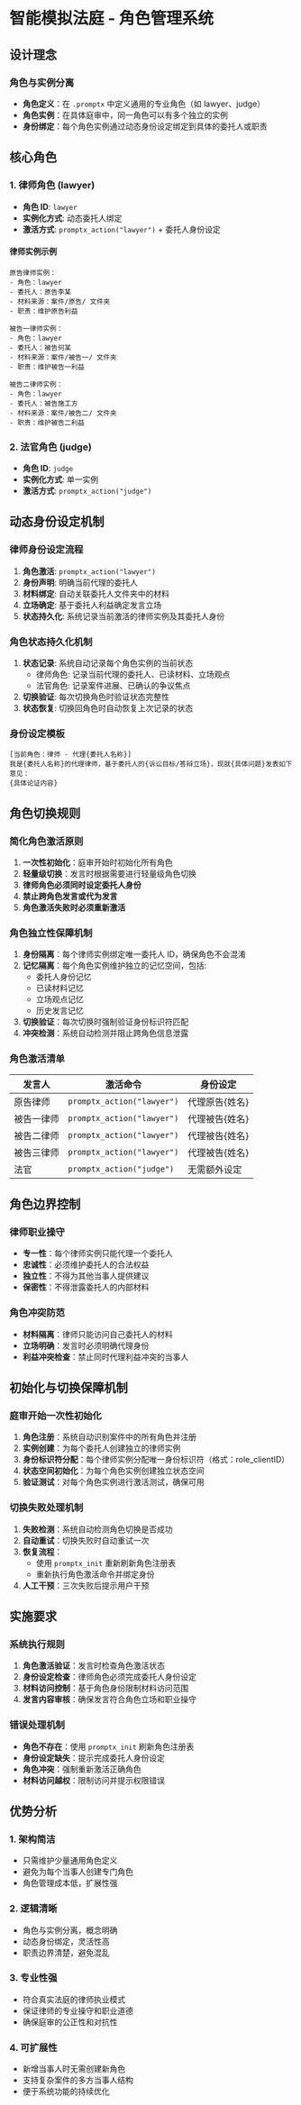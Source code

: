 # 智能模拟法庭 - 角色管理系统

## 设计理念

### 角色与实例分离

- **角色定义**：在 `.promptx` 中定义通用的专业角色（如 lawyer、judge）
- **角色实例**：在具体庭审中，同一角色可以有多个独立的实例
- **身份绑定**：每个角色实例通过动态身份设定绑定到具体的委托人或职责

## 核心角色

### 1. 律师角色 (lawyer)

- **角色 ID**: `lawyer`
- **实例化方式**: 动态委托人绑定
- **激活方式**: `promptx_action("lawyer")` + 委托人身份设定

#### 律师实例示例

```
原告律师实例：
- 角色：lawyer
- 委托人：原告李某
- 材料来源：案件/原告/ 文件夹
- 职责：维护原告利益

被告一律师实例：
- 角色：lawyer
- 委托人：被告何某
- 材料来源：案件/被告一/ 文件夹
- 职责：维护被告一利益

被告二律师实例：
- 角色：lawyer
- 委托人：被告施工方
- 材料来源：案件/被告二/ 文件夹
- 职责：维护被告二利益
```

### 2. 法官角色 (judge)

- **角色 ID**: `judge`
- **实例化方式**: 单一实例
- **激活方式**: `promptx_action("judge")`

## 动态身份设定机制

### 律师身份设定流程

1. **角色激活**: `promptx_action("lawyer")`
2. **身份声明**: 明确当前代理的委托人
3. **材料绑定**: 自动关联委托人文件夹中的材料
4. **立场确定**: 基于委托人利益确定发言立场
5. **状态持久化**: 系统记录当前激活的律师实例及其委托人身份

### 角色状态持久化机制

1. **状态记录**: 系统自动记录每个角色实例的当前状态
   - 律师角色: 记录当前代理的委托人、已读材料、立场观点
   - 法官角色: 记录案件进展、已确认的争议焦点
2. **切换验证**: 每次切换角色时验证状态完整性
3. **状态恢复**: 切换回角色时自动恢复上次记录的状态

### 身份设定模板

```
[当前角色：律师 - 代理{委托人名称}]
我是{委托人名称}的代理律师，基于委托人的{诉讼目标/答辩立场}，现就{具体问题}发表如下意见：
{具体论证内容}
```

## 角色切换规则

### 简化角色激活原则

1. **一次性初始化**：庭审开始时初始化所有角色
2. **轻量级切换**：发言时根据需要进行轻量级角色切换
3. **律师角色必须同时设定委托人身份**
4. **禁止跨角色发言或代为发言**
5. **角色激活失败时必须重新激活**

### 角色独立性保障机制

1. **身份隔离**：每个律师实例绑定唯一委托人 ID，确保角色不会混淆
2. **记忆隔离**：每个角色实例维护独立的记忆空间，包括:
   - 委托人身份记忆
   - 已读材料记忆
   - 立场观点记忆
   - 历史发言记忆
3. **切换验证**：每次切换时强制验证身份标识符匹配
4. **冲突检测**：系统自动检测并阻止跨角色信息泄露

### 角色激活清单

| 发言人     | 激活命令                   | 身份设定       |
| ---------- | -------------------------- | -------------- |
| 原告律师   | `promptx_action("lawyer")` | 代理原告{姓名} |
| 被告一律师 | `promptx_action("lawyer")` | 代理被告{姓名} |
| 被告二律师 | `promptx_action("lawyer")` | 代理被告{姓名} |
| 被告三律师 | `promptx_action("lawyer")` | 代理被告{姓名} |
| 法官       | `promptx_action("judge")`  | 无需额外设定   |

## 角色边界控制

### 律师职业操守

- **专一性**：每个律师实例只能代理一个委托人
- **忠诚性**：必须维护委托人的合法权益
- **独立性**：不得为其他当事人提供建议
- **保密性**：不得泄露委托人的内部材料

### 角色冲突防范

- **材料隔离**：律师只能访问自己委托人的材料
- **立场明确**：发言时必须明确代理身份
- **利益冲突检查**：禁止同时代理利益冲突的当事人

## 初始化与切换保障机制

### 庭审开始一次性初始化

1. **角色注册**：系统自动识别案件中的所有角色并注册
2. **实例创建**：为每个委托人创建独立的律师实例
3. **身份标识符分配**：每个律师实例分配唯一身份标识符（格式：role_clientID）
4. **状态空间初始化**：为每个角色实例创建独立状态空间
5. **验证测试**：对每个角色实例进行激活测试，确保可用

### 切换失败处理机制

1. **失败检测**：系统自动检测角色切换是否成功
2. **自动重试**：切换失败时自动重试一次
3. **恢复流程**：
   - 使用 `promptx_init` 重新刷新角色注册表
   - 重新执行角色激活命令并绑定身份
4. **人工干预**：三次失败后提示用户干预

## 实施要求

### 系统执行规则

1. **角色激活验证**：发言时检查角色激活状态
2. **身份设定检查**：律师角色必须完成委托人身份设定
3. **材料访问控制**：基于角色身份限制材料访问范围
4. **发言内容审核**：确保发言符合角色立场和职业操守

### 错误处理机制

- **角色不存在**：使用 `promptx_init` 刷新角色注册表
- **身份设定缺失**：提示完成委托人身份设定
- **角色冲突**：强制重新激活正确角色
- **材料访问越权**：限制访问并提示权限错误

## 优势分析

### 1. 架构简洁

- 只需维护少量通用角色定义
- 避免为每个当事人创建专门角色
- 角色管理成本低，扩展性强

### 2. 逻辑清晰

- 角色与实例分离，概念明确
- 动态身份绑定，灵活性高
- 职责边界清楚，避免混乱

### 3. 专业性强

- 符合真实法庭的律师执业模式
- 保证律师的专业操守和职业道德
- 确保庭审的公正性和对抗性

### 4. 可扩展性

- 新增当事人时无需创建新角色
- 支持复杂案件的多方当事人结构
- 便于系统功能的持续优化
